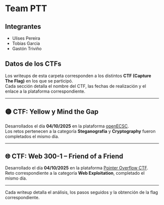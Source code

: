 # Team PTT

## Integrantes
- Ulises Pereira 
- Tobias Garcia  
- Gastón Triviño 

##  Datos de los CTFs

Los writeups de esta carpeta corresponden a los distintos **CTF (Capture The Flag)** en los que se participó.  
Cada sección detalla el nombre del CTF, las fechas de realización y el enlace a la plataforma correspondiente.

---

## 🟡 CTF: Yellow y Mind the Gap

Desarrollados el día **04/10/2025** en la plataforma [openECSC](https://openec.sc/#challenges).  
Los retos pertenecen a la categoría **Steganografía** y **Cryptography** fueron completados el mismo día.

---

## 🌐 CTF: Web 300-1 – Friend of a Friend

Desarrollado el día **04/10/2025** en la plataforma [Pointer Overflow CTF](https://pointeroverflowctf.com/challenges/).  
Reto correspondiente a la categoría **Web Exploitation**, completado el mismo día.

---

Cada writeup detalla el análisis, los pasos seguidos y la obtención de la flag correspondiente.